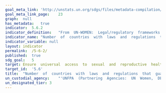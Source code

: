 ```yaml
---	
goal_meta_link:	'http://unstats.un.org/sdgs/files/metadata-compilation/Metadata-Goal-5.pdf'
goal_meta_link_page:	23
graph:	null
has_metadata:	true
indicator:	5.6.2
indicator_definition:	"From  UN-WOMEN:  Legal/regulatory  frameworks  covered  by  this  indicator  include  laws  and  regulations  that  explicitly  guarantee:  1.  Access  to  SRH  services  without  third  party  authorization  (from  the  spouse,  guardian,  parents  or  others);  2.  Access  to  SRH  services  without  restrictions  in  terms  of  age  and  marital  status;  3.  Access  by  adolescents  to  SRH  information  and  education.  Note:  the  indicator  also  measures  the  absence  of  laws  that  prohibit  or  restrict  access  to  SRH  services  From  UNFPA:  This  indicator  measures  the  proportion  of  countries  with  laws  and  regulations  that  guarantee  women  and  adolescents  access  to  sexual  and  reproductive  health  services,  information  and  education  irrespective  of  age,  marital  status  and  without  third  party  authorization.From  UNFPA:  This  indicator  measures  the  proportion  of  countries  with  laws  and  regulations  that  guarantee  women  and  adolescents  access  to  sexual  and  reproductive  health  services,  information  and  education  irrespective  of  age,  marital  status  and  without  third  party  authorization."
indicator_name:	"Number  of  countries  with  laws  and  regulations  that  guarantee  full  and  equal  access  to  women  and  men  aged  15  and  older  to  sexual  and  reproductive  health  care,  information  and  education"
indicator_variable:	null
layout:	indicator
permalink:	/5-6-2/
published:	true
sdg_goal:	5
target:	Ensure  universal  access  to  sexual  and  reproductive  health  and  reproductive  rights  as  agreed  in  accordance  with  the  Programme  of  Action  of  the  International  Conference  on  Population  and  Development  and  the  Beijing  Platform  for  Action  and  the  outcome  documents  of  their  review  conferences.
target_id:	'5.6'
title:	"Number  of  countries  with  laws  and  regulations  that  guarantee  full  and  equal  access  to  women  and  men  aged  15  and  older  to  sexual  and  reproductive  health  care,  information  and  education"
un_custodial_agency:	"'UNFPA  (Partnering  Agencies:  UN  Women,  DESA  Population  Division)'"
un_designated_tier:	3
---	
```

